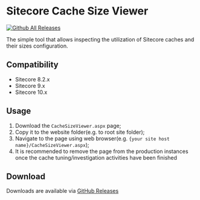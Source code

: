 # Sitecore Cache Size Viewer

[![Github All Releases](https://img.shields.io/github/downloads/SitecoreSupport/Cache-Size-Viewer/total.svg)](https://github.com/SitecoreSupport/Cache-Size-Viewer/releases)

The simple tool that allows inspecting the utilization of Sitecore caches and their sizes configuration.

## Compatibility
* Sitecore 8.2.x
* Sitecore 9.x
* Sitecore 10.x



## Usage
1. Download the ```CacheSizeViewer.aspx``` page;
1. Copy it to the website folder(e.g. to root site folder);
1. Navigate to the page using web browser(e.g. ```{your site host name}/CacheSizeViewer.aspx```);
1. It is recommended to remove the page from the production instances once the cache tuning/investigation activities have been finished

## Download  
Downloads are available via [GitHub Releases](https://github.com/sitecoresupport/Cache-Size-Viewer/releases)
